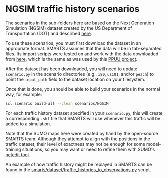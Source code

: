 # NGSIM traffic history scenarios

The scenarios in the sub-folders here are based on the Next Generation Simulation (NGSIM) 
dataset created by the US Department of Transportation (DOT) and described
[here](https://ops.fhwa.dot.gov/trafficanalysistools/ngsim.htm).

To use these scenarios, you must first download the dataset in an appropriate format.
SMARTS assumes that the data will be in tab-separated files.
Its import scripts were tested on and work with the data downloaded from [here](http://bit.ly/PPUU-data),
which is the same as was used by this [PPUU project](https://github.com/Atcold/pytorch-PPUU).

After the dataset has been downloaded, you will need to update `scenario.py`
in the scenario directories (e.g., `i80`, `us101`, and/or `peach`) to point the `input_path` field
to the dataset location on your filesystem.

Once that is done, you should be able to build your scenarios in the normal way, for example:
```bash
scl scenario build-all --clean scenarios/NGSIM
```

For each traffic history dataset specified in your `scenario.py`, 
this will create a corresponding `.shf` file that SMARTS will use
whenever this traffic will be added to a simulation.

Note that the SUMO maps here were created by hand by the open-source SMARTS team.
Although they attempt to align with the positions in the traffic dataset,
their level of exactness may not be enough for some model-training situations,
so you may want or need to refine them with SUMO's [netedit tool](https://sumo.dlr.de/docs/Netedit/index.html).

An example of how traffic history might be replayed in SMARTS can be found in the 
[smarts/dataset/traffic_histories_to_observations.py](../../smarts/dataset/traffic_histories_to_observations.py)
script.
